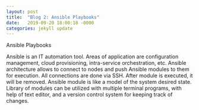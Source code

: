 ```yaml
---
layout: post
title:  "Blog 2: Ansible Playbooks"
date:   2019-09-20 18:00:18 -0000
categories: jekyll update
---
```

Ansible Playbooks

Ansible is an IT automation tool. Areas of application are configuration management, cloud provisioning, intra-service orchestration, etc.
Ansible architecture allows to connect to nodes and push Ansible modules to them for execution. All connections are done via SSH. After module is executed, it will be removed. Ansible module is like a model of the system desired state. Library of modules can be utilized with multiple terminal programs, with help of text editor, and a version control system for keeping track of changes.





[jekyll-docs]: https://jekyllrb.com/docs/home
[jekyll-gh]:   https://github.com/jekyll/jekyll
[jekyll-talk]: https://talk.jekyllrb.com/

